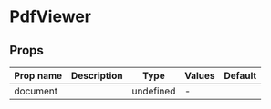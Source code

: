 # PdfViewer

## Props

| Prop name | Description | Type      | Values | Default |
| --------- | ----------- | --------- | ------ | ------- |
| document  |             | undefined | -      |         |
